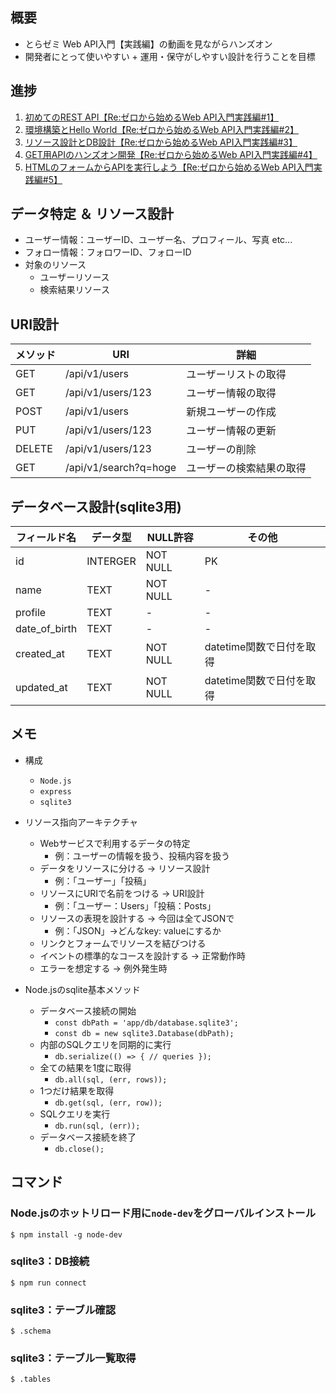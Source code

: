 ## 概要
* とらゼミ Web API入門【実践編】の動画を見ながらハンズオン
* 開発者にとって使いやすい + 運用・保守がしやすい設計を行うことを目標

## 進捗
1. [初めてのREST API【Re:ゼロから始めるWeb API入門実践編#1】](https://www.youtube.com/watch?v=9GGRICOjA4c)
2. [環境構築とHello World【Re:ゼロから始めるWeb API入門実践編#2】](https://www.youtube.com/watch?v=DrxcoMMgZKg)
3. [リソース設計とDB設計【Re:ゼロから始めるWeb API入門実践編#3】](https://www.youtube.com/watch?v=x4ZrmnqoS1Y)
4. [GET用APIのハンズオン開発【Re:ゼロから始めるWeb API入門実践編#4】](https://www.youtube.com/watch?v=dURpu7Bjr_Y)
5. [HTMLのフォームからAPIを実行しよう【Re:ゼロから始めるWeb API入門実践編#5】](https://www.youtube.com/watch?v=pRoIxvhFbow)

## データ特定 ＆ リソース設計
* ユーザー情報：ユーザーID、ユーザー名、プロフィール、写真 etc...
* フォロー情報：フォロワーID、フォローID
* 対象のリソース
  * ユーザーリソース
  * 検索結果リソース

## URI設計
| メソッド | URI | 詳細 |
| - | - | - |
| GET | /api/v1/users | ユーザーリストの取得 |
| GET | /api/v1/users/123 | ユーザー情報の取得 |
| POST | /api/v1/users | 新規ユーザーの作成 |
| PUT | /api/v1/users/123 | ユーザー情報の更新 |
| DELETE | /api/v1/users/123 | ユーザーの削除 |
| GET | /api/v1/search?q=hoge | ユーザーの検索結果の取得 |

## データベース設計(sqlite3用)
| フィールド名 | データ型 | NULL許容 | その他 |
| - | - | - | - |
| id | INTERGER | NOT NULL | PK |
| name | TEXT | NOT NULL | - |
| profile | TEXT | - | - |
| date_of_birth | TEXT | - | - |
| created_at | TEXT | NOT NULL | datetime関数で日付を取得 |
| updated_at | TEXT | NOT NULL | datetime関数で日付を取得 |

## メモ
* 構成
  * `Node.js`
  * `express`
  * `sqlite3` 

* リソース指向アーキテクチャ
  * Webサービスで利用するデータの特定
    * 例：ユーザーの情報を扱う、投稿内容を扱う
  * データをリソースに分ける -> リソース設計
    * 例：「ユーザー」「投稿」
  * リソースにURIで名前をつける -> URI設計
    * 例：「ユーザー：Users」「投稿：Posts」
  * リソースの表現を設計する -> 今回は全てJSONで
    * 例：「JSON」->どんなkey: valueにするか
  * リンクとフォームでリソースを結びつける
  * イベントの標準的なコースを設計する -> 正常動作時
  * エラーを想定する -> 例外発生時

* Node.jsのsqlite基本メソッド
  * データベース接続の開始
    * `const dbPath = 'app/db/database.sqlite3';`
    * `const db = new sqlite3.Database(dbPath);`
  * 内部のSQLクエリを同期的に実行
    * `db.serialize(() => { // queries });`
  * 全ての結果を1度に取得
    * `db.all(sql, (err, rows));`
  * 1つだけ結果を取得
    * `db.get(sql, (err, row));`
  * SQLクエリを実行
    * `db.run(sql, (err));`
  * データベース接続を終了
    * `db.close();`

## コマンド
### Node.jsのホットリロード用に`node-dev`をグローバルインストール
```
$ npm install -g node-dev
```
### sqlite3：DB接続
```
$ npm run connect
```
### sqlite3：テーブル確認
```
$ .schema
```
### sqlite3：テーブル一覧取得
```
$ .tables
```
